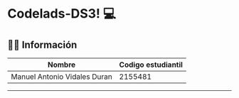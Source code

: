
# Codelads-DS3! 💻

## 🧑‍💻 Información

|    Nombre        | Codigo estudiantil  |
|---------------------|--------------|
| Manuel Antonio Vidales Duran |     2155481      |

---
